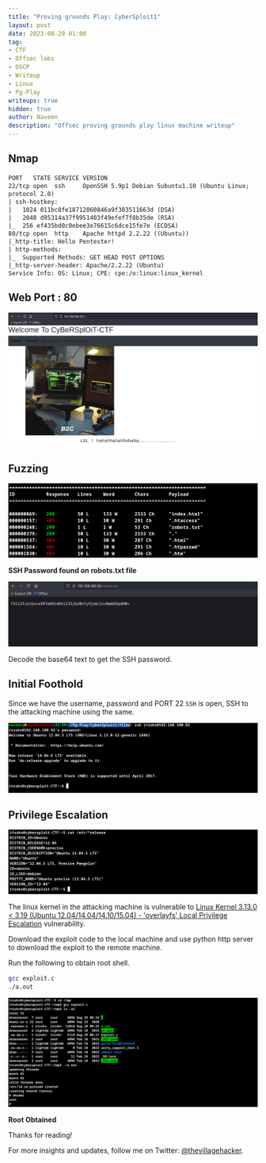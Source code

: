 ```yaml
---
title: "Proving grounds Play: CyberSploit1"
layout: post
date: 2023-08-29 01:00
tag: 
- CTF
- Offsec labs
- OSCP
- Writeup
- Linux
- Pg-Play
writeups: true
hidden: true
author: Naveen
description: "Offsec proving grounds play linux machine writeup"
---
```


## Nmap

```text
PORT   STATE SERVICE VERSION
22/tcp open  ssh     OpenSSH 5.9p1 Debian 5ubuntu1.10 (Ubuntu Linux; protocol 2.0)
| ssh-hostkey: 
|   1024 011bc8fe18712860846a9f303511663d (DSA)
|   2048 d95314a37f9951403f49efef7f8b35de (RSA)
|_  256 ef435bd0c0ebee3e76615c6dce15fe7e (ECDSA)
80/tcp open  http    Apache httpd 2.2.22 ((Ubuntu))
|_http-title: Hello Pentester!
| http-methods: 
|_  Supported Methods: GET HEAD POST OPTIONS
|_http-server-header: Apache/2.2.22 (Ubuntu)
Service Info: OS: Linux; CPE: cpe:/o:linux:linux_kernel
```

## Web Port : 80

![img](/assets/images/CTF/Proving_Grounds/Cybersploit1/web.png)

## Fuzzing

![img](/assets/images/CTF/Proving_Grounds/Cybersploit1/files.png)

**SSH Password found on robots.txt file**

![img](/assets/images/CTF/Proving_Grounds/Cybersploit1/flag1.png)

Decode the base64 text to get the SSH password.

## Initial Foothold

Since we have the username, password and PORT 22 `SSH` is open, SSH to the attacking machine using the same.

![img](/assets/images/CTF/Proving_Grounds/Cybersploit1/ssh.png)

## Privilege Escalation

![img](/assets/images/CTF/Proving_Grounds/Cybersploit1/kernel.png)

The linux kernel in the attacking machine is vulnerable to [Linux Kernel 3.13.0 < 3.19 (Ubuntu 12.04/14.04/14.10/15.04) - 'overlayfs' Local Privilege Escalation](https://www.exploit-db.com/exploits/37292) vulnerability.

Download the exploit code to the local machine and use python http server to download the exploit to the remote machine.

Run the following to obtain root shell.

```sh
gcc exploit.c
./a.out
```

![img](/assets/images/CTF/Proving_Grounds/Cybersploit1/root.png)

**Root Obtained**

Thanks for reading!

For more insights and updates, follow me on Twitter: [@thevillagehacker](https://twitter.com/thevillagehackr).